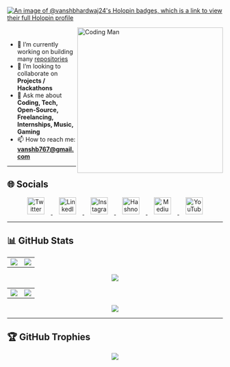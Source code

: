 <!-- Holopin Badges -->
[![An image of @vanshbhardwaj24's Holopin badges, which is a link to view their full Holopin profile](https://holopin.me/vanshbhardwaj24)](https://holopin.io/@vanshbhardwaj24)

<!-- GIF -->
<img align="right" alt="Coding Man" width="340px" src="https://media2.giphy.com/media/qgQUggAC3Pfv687qPC/giphy.gif?cid=ecf05e47f0af47edseaysj8x2nmu22sd7cp99nuoa73be9g7&rid=giphy.gif&ct=g">

<br>

- 🔭 I’m currently working on building many [repositories](https://github.com/VanshBhardwaj24?tab=repositories)  
- 👯 I’m looking to collaborate on **Projects / Hackathons**  
- 💬 Ask me about **Coding, Tech, Open-Source, Freelancing, Internships, Music, Gaming**  
- 📫 How to reach me: **vanshb767@gmail.com**  

---

## 🌐 Socials  
<p align="center">
  <a href="https://twitter.com/vansh68951163" target="_blank">
    <img src="https://img.icons8.com/color/48/000000/twitter--v2.png" alt="Twitter" height="40" style="margin: 0 15px;">
  </a>
  <a href="https://linkedin.com/in/vansh-bhardwaj-student" target="_blank">
    <img src="https://img.icons8.com/color/48/000000/linkedin.png" alt="LinkedIn" height="40" style="margin: 0 15px;">
  </a>
  <a href="https://instagram.com/vanssxhh" target="_blank">
    <img src="https://img.icons8.com/fluent/48/000000/instagram-new.png" alt="Instagram" height="40" style="margin: 0 15px;">
  </a>
  <a href="https://hashnode.com/@inisightfulvansh" target="_blank">
    <img src="https://img.icons8.com/color/48/000000/hashnode.png" alt="Hashnode" height="40" style="margin: 0 15px;">
  </a>
  <a href="https://medium.com/@vanshb767" target="_blank">
    <img src="https://img.icons8.com/color/48/000000/medium-monogram.png" alt="Medium" height="40" style="margin: 0 15px;">
  </a>
  <a href="https://www.youtube.com/c/contantchange" target="_blank">
    <img src="https://img.icons8.com/color/48/000000/youtube-play.png" alt="YouTube" height="40" style="margin: 0 15px;">
  </a>
</p>

---

## 📊 GitHub Stats  

<table>
  <tr>
    <td>
      <img src="https://github-readme-stats.vercel.app/api?username=VanshBhardwaj24&show_icons=true&include_all_commits=true&count_private=true&hide_border=true&theme=algolia" />
    </td>
    <td>
      <img src="https://github-readme-streak-stats.herokuapp.com?user=VanshBhardwaj24&theme=algolia&hide_border=true" />
    </td>
  </tr>
</table>

<p align="center">
  <img src="https://github-readme-activity-graph.vercel.app/graph?username=VanshBhardwaj24&theme=react-dark&hide_border=true" />
</p>

<table>
  <tr>
    <td>
      <img src="https://stats.quine.sh/VanshBhardwaj24/github?theme=dark" />
    </td>
    <td>
      <img src="https://stats.quine.sh/VanshBhardwaj24/languages-over-time?theme=dark" />
    </td>
  </tr>
</table>

<p align="center">
  <img src="https://github-readme-stats.vercel.app/api/top-langs/?username=VanshBhardwaj24&theme=dark&hide_border=false&layout=compact" />
</p>

---

## 🏆 GitHub Trophies  
<p align="center">
  <img src="https://github-profile-trophy.vercel.app/?username=VanshBhardwaj24&theme=tokyonight&no-frame=true&no-bg=true&margin-w=4" />
</p>
